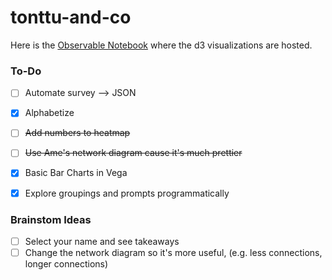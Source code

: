 # tonttu-and-co

Here is the [Observable Notebook](https://observablehq.com/@gambingo/force-directed-graph) where
the d3 visualizations are hosted.

### To-Do
- [ ] Automate survey --> JSON
- [x] Alphabetize 
- [ ] ~~Add numbers to heatmap~~
- [ ] ~~Use Ame's network diagram cause it's much prettier~~
- [x] Basic Bar Charts in Vega
- [x] Explore groupings and prompts programmatically


### Brainstom Ideas
- [ ] Select your name and see takeaways
- [ ] Change the network diagram so it's more useful, (e.g. less connections, longer connections)